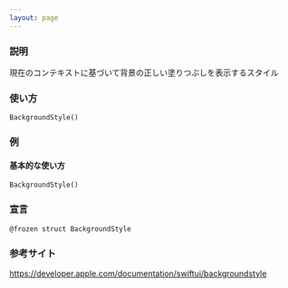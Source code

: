 ```yaml
---
layout: page
---
```


### 説明

現在のコンテキストに基づいて背景の正しい塗りつぶしを表示するスタイル

### 使い方

    BackgroundStyle()

### 例

#### 基本的な使い方

    BackgroundStyle()

### 宣言

    @frozen struct BackgroundStyle

### 参考サイト

<https://developer.apple.com/documentation/swiftui/backgroundstyle>

